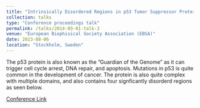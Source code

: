 ```yaml
---
title: "Intrinsically Disordered Regions in p53 Tumor Suppressor Protein"
collection: talks
type: "Conference proceedings talk"
permalink: /talks/2014-03-01-talk-3
venue: "European Biophisical Society Association (EBSA)"
date: 2023-08-06
location: "Stockholm, Sweden"
---
```


The p53 protein is also known as the ”Guardian of the Genome” as it can trigger cell cycle arrest, DNA repair, and apoptosis. Mutations in p53 is quite common in the development of cancer. The protein is also quite complex with multiple domains, and also contains four signficantly disorderd regions as seen below.

[Conference Link](https://mkon.nu/ebsa/scientific_program)
